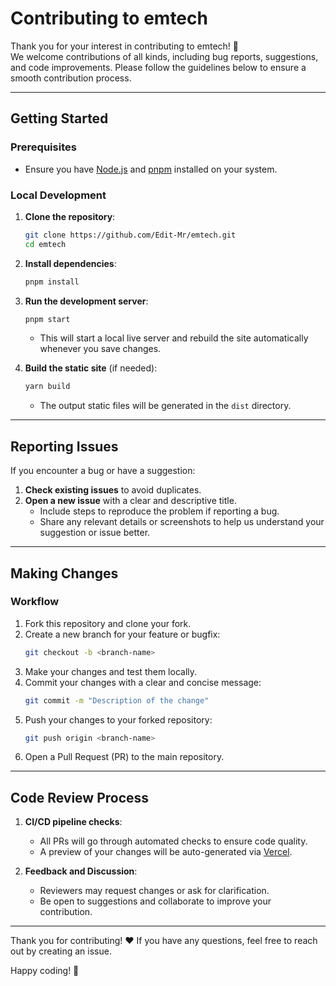 # Contributing to emtech

Thank you for your interest in contributing to emtech! 🎉  
We welcome contributions of all kinds, including bug reports, suggestions, and code improvements. Please follow the guidelines below to ensure a smooth contribution process.

---

## Getting Started

### Prerequisites

- Ensure you have [Node.js](https://nodejs.org/) and [pnpm](https://pnpm.io/zh-TW/) installed on your system.

### Local Development

1. **Clone the repository**:
    ```bash
    git clone https://github.com/Edit-Mr/emtech.git
    cd emtech
    ```
2. **Install dependencies**:
    ```bash
    pnpm install
    ```
3. **Run the development server**:

    ```bash
    pnpm start
    ```

    - This will start a local live server and rebuild the site automatically whenever you save changes.

4. **Build the static site** (if needed):
    ```bash
    yarn build
    ```

    - The output static files will be generated in the `dist` directory.

---

## Reporting Issues

If you encounter a bug or have a suggestion:

1. **Check existing issues** to avoid duplicates.
2. **Open a new issue** with a clear and descriptive title.
    - Include steps to reproduce the problem if reporting a bug.
    - Share any relevant details or screenshots to help us understand your suggestion or issue better.

---

## Making Changes

### Workflow

1. Fork this repository and clone your fork.
2. Create a new branch for your feature or bugfix:
    ```bash
    git checkout -b <branch-name>
    ```
3. Make your changes and test them locally.
4. Commit your changes with a clear and concise message:
    ```bash
    git commit -m "Description of the change"
    ```
5. Push your changes to your forked repository:
    ```bash
    git push origin <branch-name>
    ```
6. Open a Pull Request (PR) to the main repository.

---

## Code Review Process

1. **CI/CD pipeline checks**:
    - All PRs will go through automated checks to ensure code quality.
    - A preview of your changes will be auto-generated via [Vercel](https://vercel.com/).

2. **Feedback and Discussion**:
    - Reviewers may request changes or ask for clarification.
    - Be open to suggestions and collaborate to improve your contribution.

---

Thank you for contributing! ❤️
If you have any questions, feel free to reach out by creating an issue.

Happy coding! 🚀
